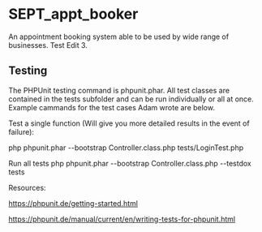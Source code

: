 # SEPT_appt_booker
An appointment booking system able to be used by wide range of businesses.
Test Edit 3.


## Testing ##
The PHPUnit testing command is phpunit.phar. All test classes are contained
in the tests subfolder and can be run individually or all at once.
Example cammands for the test cases Adam wrote are below.


Test a single function (Will give you more detailed results in the event of failure):

php phpunit.phar --bootstrap Controller.class.php tests/LoginTest.php

Run all tests
php phpunit.phar --bootstrap Controller.class.php --testdox tests

Resources:

https://phpunit.de/getting-started.html

https://phpunit.de/manual/current/en/writing-tests-for-phpunit.html
